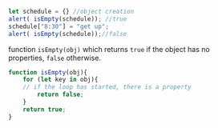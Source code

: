 
```JAVASCRIPT
let schedule = {} //object creation
alert( isEmpty(schedule)); //true
schedule["8:30"] = "get up";
alert( isEmpty(schedule));//false
```

function `isEmpty(obj)` which returns `true` if the object has no properties, `false` otherwise.

```javascript
function isEmpty(obj){
	for (let key in obj){
	// if the loop has started, there is a property
		return false;
	}
	return true;
}

```

